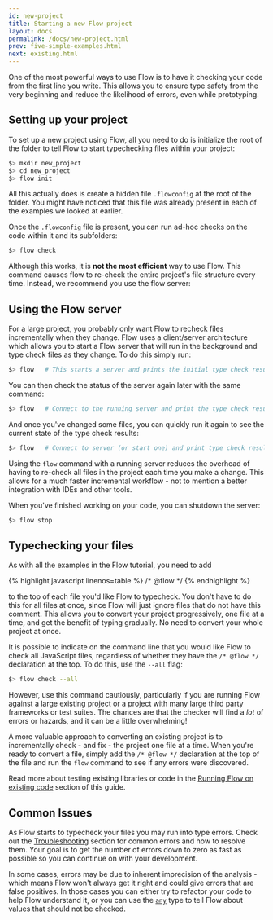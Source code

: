 ```yaml
---
id: new-project
title: Starting a new Flow project
layout: docs
permalink: /docs/new-project.html
prev: five-simple-examples.html
next: existing.html
---
```


One of the most powerful ways to use Flow is to have it checking your code from the first line you write. This allows you to ensure type safety from the very beginning and reduce the likelihood of errors, even while prototyping.

## Setting up your project

To set up a new project using Flow, all you need to do is initialize the root of the folder to tell Flow to start typechecking files within your project:

```bash
$> mkdir new_project
$> cd new_project
$> flow init
```

All this actually does is create a hidden file `.flowconfig` at the root of the folder. You might have noticed that this file was already present in each of the examples we looked at earlier.

Once the `.flowconfig` file is present, you can run ad-hoc checks on the code within it and its subfolders:

```bash
$> flow check
```

Although this works, it is **not the most efficient** way to use Flow. This command causes flow to re-check the entire project's file structure every time. Instead, we recommend you use the flow server:

## Using the Flow server

For a large project, you probably only want Flow to recheck files incrementally when they change. Flow uses a client/server architecture which allows you to start a Flow server that will run in the background and type check files as they change. To do this simply run:

```bash
$> flow   # This starts a server and prints the initial type check results
```

You can then check the status of the server again later with the same command:

```bash
$> flow   # Connect to the running server and print the type check results
```

And once you've changed some files, you can quickly run it again to see the current state of the type check results:

```bash
$> flow   # Connect to server (or start one) and print type check results
```

Using the `flow` command with a running server reduces the overhead of having to re-check all files in the project each time you make a change. This allows for a much faster incremental workflow - not to mention a better integration with IDEs and other tools.

When you've finished working on your code, you can shutdown the server:

```bash
$> flow stop
```

## Typechecking your files

As with all the examples in the Flow tutorial, you need to add

{% highlight javascript linenos=table %}
/* @flow */
{% endhighlight %}

to the top of each file you'd like Flow to typecheck. You don't have to do this for all files at once, since Flow will just ignore files that do not have this comment. This allows you to convert your project progressively, one file at a time, and get the benefit of typing gradually. No need to convert your whole project at once.

It is possible to indicate on the command line that you would like Flow to check all JavaScript files, regardless of whether they have the `/* @flow */` declaration at the top. To do this, use the `--all` flag:

```bash
$> flow check --all
```

However, use this command cautiously, particularly if you are running Flow against a large existing project or a project with many large third party frameworks or test suites. The chances are that the checker will find a *lot* of errors or hazards, and it can be a little overwhelming!

A more valuable approach to converting an existing project is to incrementally check - and fix - the project one file at a time. When you're ready to convert a file, simply add the `/* @flow */` declaration at the top of the file and run the `flow` command to see if any errors were discovered.

Read more about testing existing libraries or code in the [Running Flow on existing code](existing.html) section of this guide.

## Common Issues

As Flow starts to typecheck your files you may run into type errors. Check out the [Troubleshooting](troubleshooting.html) section for common errors and how to resolve them. Your goal is to get the number of errors down to zero as fast as possible so you can continue on with your development.

In some cases, errors may be due to inherent imprecision of the analysis - which means Flow won't always get it right and could give errors that are false positives. In those cases you can either try to refactor your code to help Flow understand it, or you can use the [`any`](base-types.html#any) type to tell Flow about values that should not be checked.
